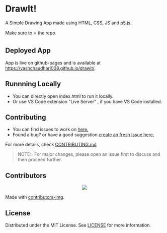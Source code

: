 # DrawIt!

A Simple Drawing App made using HTML, CSS, JS and [p5.js](https://p5js.org/).

Make sure to ⭐ the repo.

## Deployed App
 App is live on github-pages and is available at <https://yashchaudhari008.github.io/drawit/>.

## Runnning Locally
  - You can directly open index.html to run it locally.
  - Or use VS Code extension "Live Server" , if you have VS Code installed. 
 
## Contributing
- You can find issues to work on [here.](https://github.com/yashchaudhari008/drawit/issues)
- Found a bug? or have a good suggestion [create an fresh issue here.](https://github.com/yashchaudhari008/drawit/issues/new)

For more details, check [CONTRIBUTING.md](CONTRIBUTING.md)

> NOTE:- For major changes, please open an issue first to discuss and then proceed further.

## Contributors
<p align="center">
<a href="https://github.com/yashchaudhari008/drawit/graphs/contributors">
  <img src="https://contrib.rocks/image?repo=yashchaudhari008/drawit" />
</a>
</p>

Made with [contributors-img](https://contrib.rocks).

## License
Distributed under the MIT License. See [LICENSE](LICENSE) for more information.